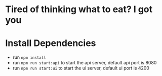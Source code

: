 # Tired of thinking what to eat? I got you

# Install Dependencies

- run `npm install`
- run `npm run start:api` to start the api server, default api port is 8080
- run `npm run start:ui` to start the ui server, default ui port is 4200
